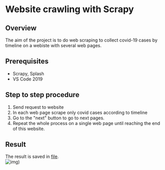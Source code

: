 # Website crawling with Scrapy

## Overview
The aim of the project is to do web scraping to collect covid-19 cases by timeline on a webiste with several web pages.

## Prerequisites
- Scrapy, Splash
- VS Code 2019

## Step to step procedure
1. Send request to website
2. In each web page scrape only covid cases according to timeline
3. Go to the "next" button to go to next pages.
4. Repeat the whole process on a single web page until reaching the end of this website.

## Result
The result is saved in [file]().  
![img](/pic/Result%20example.PNG)) 

